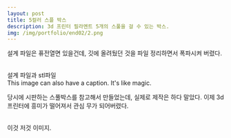 ```yaml
---
layout: post
title: 5컬러 스플 박스
description: 3d 프린터 필라멘트 5개의 스풀을 걸 수 있는 박스. 
img: /img/portfolio/end02/2.png
---
```


설계 파일은 퓨전열면 있을건데, 깃에 올려뒀던 것을 파일 정리하면서 폭파시켜 버렸다.  

<div class="img_row">
	<img class="col one" src="{{ site.baseurl }}/img/portfolio/end02/1.png" alt="" title="example image"/>
	<img class="col one" src="{{ site.baseurl }}/img/portfolio/end02/2.png" alt="" title="example image"/>
	<img class="col one" src="{{ site.baseurl }}/img/portfolio/end02/3.png" alt="" title="example image"/>
		<img class="col one" src="{{ site.baseurl }}/img/portfolio/end02/4.png" alt="" title="example image"/>
			<img class="col one" src="{{ site.baseurl }}/img/portfolio/end02/5.png" alt="" title="example image"/>
</div>


<div class="col three caption">
설계 파일과 stl파일 

</div>
<div class="img_row">
	<img class="col three" src="{{ site.baseurl }}/img/portfolio/end02/6.png" alt="" title="example image"/>
</div>
<div class="col three caption">
	This image can also have a caption. It's like magic. 
</div>

 당시에 시판하는 스풀박스를 참고해서 만들었는데, 실제로 제작은 하다 말았다. 이제 3d프린터에 흥미가 떨어져서 관심 무가 되어버렸다. 


<div class="img_row">
	<img class="col two" src="{{ site.baseurl }}/img/portfolio/end02/7.png" alt="" title="example image"/>
	<img class="col one" src="{{ site.baseurl }}/img/portfolio/end02/8.png" alt="" title="example image"/>
</div>
<div class="col three caption">
이것 저것 이미지.
</div>


<br/><br/><br/>

